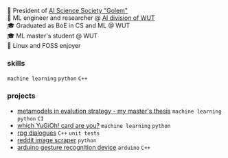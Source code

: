🔬 President of [AI Science Society "Golem"](https://github.com/KNSI-Golem)  
💼 ML engineer and researcher @ [AI division of WUT](https://ai.ii.pw.edu.pl/en/about/)  
🎓 Graduated as BoE in CS and ML @ WUT  
🎓 ML master's student @ WUT  
🐧 Linux and FOSS enjoyer  

### skills
`machine learning` `python` `C++`  

### projects
- [metamodels in evalution strategy - my master's thesis](https://github.com/mlojek/which-yugioh-card-are-you) `machine learning` `python` `CI`
- [which YuGiOh! card are you?](https://github.com/mlojek/which-yugioh-card-are-you) `machine learning` `python`
- [rpg dialogues](https://github.com/mlojek/rpg-dialogues) `C++` `unit tests`
- [reddit image scraper](https://github.com/mlojek/reddit-image-scraper) `python`
- [arduino gesture recognition device](https://github.com/mlojek/atlas-one) `arduino` `C++`
